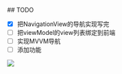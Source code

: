 ﻿﻿## TODO
- [x] 把NavigationView的导航实现写完
- [ ] 把viewModel的view列表绑定到前端
- [ ] 实现MVVM导航
- [ ] 添加功能

![](D:\大学文件\ST_Laucher\ST_Lc2\ST_Lc2\markdown_img\无标题.png)